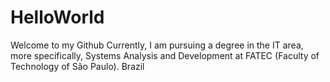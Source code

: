 # HelloWorld
Welcome to my Github
Currently, I am pursuing a degree in the IT area, more specifically, Systems Analysis and Development at FATEC (Faculty of Technology of São Paulo). Brazil
